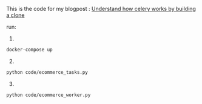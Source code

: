 This is the code for my blogpost : [Understand how celery works by building a clone](https://www.komu.engineer/blogs/celery-clone/understand-how-celery-works)    



run:      

1. 
```sh
docker-compose up
```     

2.  
```sh
python code/ecommerce_tasks.py
```  

3.  
```sh
python code/ecommerce_worker.py
```